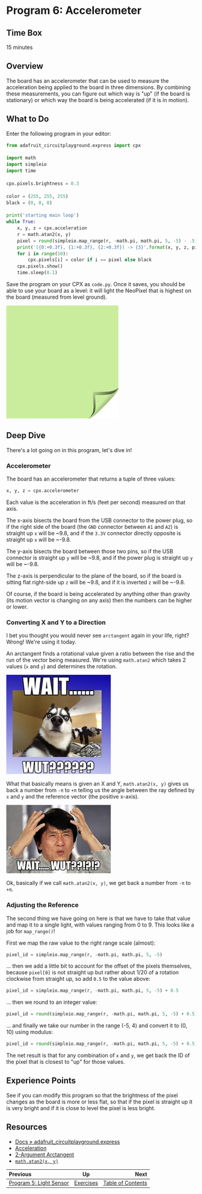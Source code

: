<!-- begin auto-generated title section -->
# Program 6: Accelerometer
<!-- end auto-generated section -->


## Time Box

15 minutes


## Overview

The board has an accelerometer that can be used to measure the acceleration being applied to the board in three dimensions. By combining these measurements, you can figure out which way is "up" (if the board is stationary) or which way the board is being accelerated (if it is in motion).


## What to Do

Enter the following program in your editor:

```python
from adafruit_circuitplayground.express import cpx

import math
import simpleio
import time

cpx.pixels.brightness = 0.3

color = (255, 255, 255)
black = (0, 0, 0)

print('starting main loop')
while True:
    x, y, z = cpx.acceleration
    r = math.atan2(x, y)
    pixel = round(simpleio.map_range(r, -math.pi, math.pi, 5, -5) - .5) % 10
    print('({0:+0.3f}, {1:+0.3f}, {2:+0.3f}) -> {3}'.format(x, y, z, pixel))
    for i in range(10):
        cpx.pixels[i] = color if i == pixel else black
    cpx.pixels.show()
    time.sleep(0.1)
```

Save the program on your CPX as `code.py`. Once it saves, you should be able to use your board as a level: it will light the NeoPixel that is highest on the board (measured from level ground).

![green sticky note](images/sticky-note-green.png)


## Deep Dive

There's a lot going on in this program, let's dive in!

### Accelerometer

The board has an accelerometer that returns a tuple of three values:

```python
x, y, z = cpx.accelerometer
```

Each value is the acceleration in ft/s (feet per second) measured on that axis.

The x-axis bisects the board from the USB connector to the power plug, so if the right side of the board (the `GND` connector between `A1` and `A2`) is straight up `x` will be ~9.8, and if the `3.3V` connector directly opposite is straight up `x` will be ~-9.8.

The y-axis bisects the board between those two pins, so if the USB connector is straight up `y` will be ~9.8, and if the power plug is straight up `y` will be ~-9.8.

The z-axis is perpendicular to the plane of the board, so if the board is sitting flat right-side up `z` will be ~9.8, and if it is inverted `z` will be ~-9.8.

Of course, if the board is being accelerated by anything other than gravity (its motion vector is changing on any axis) then the numbers can be higher or lower.


### Converting X and Y to a Direction

I bet you thought you would never see `arctangent` again in your life, right? Wrong! We're using it today.

An arctangent finds a rotational value given a ratio between the rise and the run of the vector being measured. We're using `math.atan2` which takes 2 values (`x` and `y`) and determines the rotation.

![wait, wut?](./images/wut1.png)

What that basically means is given an X and Y, `math.atan2(x, y)` gives us back a number from `-π` to `+π` telling us the angle between the ray defined by `x` and `y` and the reference vector (the positive x-axis).

![wait, wut?](./images/wut2.png)

Ok, basically if we call `math.atan2(x, y)`, we get back a number from `-π` to `+π`.


### Adjusting the Reference

The second thing we have going on here is that we have to take that value and map it to a single light, with values ranging from 0 to 9. This looks like a job for `map_range()`!

First we map the raw value to the right range scale (almost):

```python
pixel_id = simpleio.map_range(r, -math.pi, math.pi, 5, -5)
```

... then we add a little bit to account for the offset of the pixels themselves, because `pixel[0]` is not straight up but rather about 1/20 of a rotation clockwise from straight up, so add `0.5` to the value above:

```python
pixel_id = simpleio.map_range(r, -math.pi, math.pi, 5, -5) + 0.5
```

... then we round to an integer value:

```python
pixel_id = round(simpleio.map_range(r, -math.pi, math.pi, 5, -5) + 0.5)
```

... and finally we take our number in the range (-5, 4) and convert it to (0, 10) using modulus:

```python
pixel_id = round(simpleio.map_range(r, -math.pi, math.pi, 5, -5) + 0.5)
```

The net result is that for any combination of `x` and `y`, we get back the ID of the pixel that is closest to "up" for those values.

## Experience Points

See if you can modify this program so that the brightness of the pixel changes as the board is more or less flat, so that if the pixel is straight up it is very bright and if it is close to level the pixel is less bright.


## Resources

* [Docs » adafruit_circuitplayground.express](https://circuitpython.readthedocs.io/projects/circuitplayground/en/latest/api.html)
* [Acceleration](https://learn.adafruit.com/circuitpython-made-easy-on-circuit-playground-express/acceleration)
* [2-Argument Arctangent](https://en.wikipedia.org/wiki/Atan2)
* [`math.atan2(x, y)`](https://docs.python.org/3/library/math.html#math.atan2)


<!-- begin auto-generated nav-links section -->
| Previous | Up | Next |
|:---------|:---:|-----:|
| [Program 5: Light Sensor](./exercise_light_sensor.md) | [Exercises](./exercises.md) | [Table of Contents](./README.md) |
<!-- end auto-generated section -->

